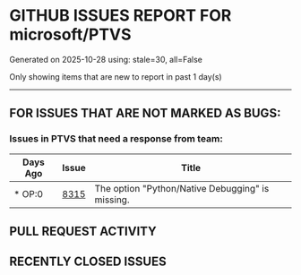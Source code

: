 
# GITHUB ISSUES REPORT FOR microsoft/PTVS


Generated on 2025-10-28 using: stale=30, all=False


Only showing items that are new to report in past 1 day(s)


---

## FOR ISSUES THAT ARE NOT MARKED AS BUGS:


### Issues in PTVS that need a response from team:

| Days Ago | Issue | Title |
| --- | --- | --- |
 | \* OP:0  |[8315](https://github.com/microsoft/PTVS/issues/8315 "The option &quot;Python/Native Debugging&quot; is missing.")  |The option "Python/Native Debugging" is missing. |

## PULL REQUEST ACTIVITY


## RECENTLY CLOSED ISSUES





















